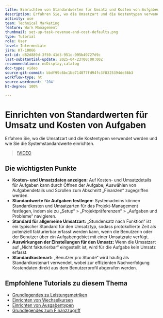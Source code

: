```yaml
---
title: Einrichten von Standardwerten für Umsatz und Kosten von Aufgaben
description: Erfahren Sie, wo die Umsatzart und die Kostentypen verwendet werden und wie Sie die Systemstandardwerte einrichten.
activity: use
team: Technical Marketing
feature: Work Management
thumbnail: set-up-task-revenue-and-cost-defaults.png
type: Tutorial
role: User
level: Intermediate
jira: KT-10066
exl-id: d82d889d-3f50-41d3-951c-995b49727d9c
last-substantial-update: 2025-04-23T00:00:00Z
recommendations: noDisplay,catalog
doc-type: video
source-git-commit: bbdf99c6bc1be714077fd94fc3f8325394de36b3
workflow-type: ht
source-wordcount: '204'
ht-degree: 100%

---
```



# Einrichten von Standardwerten für Umsatz und Kosten von Aufgaben

Erfahren Sie, wo die Umsatzart und die Kostentypen verwendet werden und wie Sie die Systemstandardwerte einrichten.

>[!VIDEO](https://video.tv.adobe.com/v/3457685/?quality=12&learn=on&enablevpops=1)

## Die wichtigsten Punkte

* **Kosten- und Umsatzdaten anzeigen:** Auf Kosten- und Umsatzdetails für Aufgaben kann durch Öffnen der Aufgabe, Auswählen von Aufgabendetails und Scrollen zum Abschnitt „Finanzen“ zugegriffen werden.
* **Standardwerte für Aufgaben festlegen:** Systemadmins können Standardkosten und Umsatzarten für das Projekt-Management festlegen, indem sie zu „Setup“ > „Projektpräferenzen“ > „Aufgaben und Probleme“ navigieren.
* **Standard für allgemeine Umsatzart:** „Stundensatz nach Funktion“ ist ein typischer Standard für den Umsatztyp, sodass protokollierte Zeit als potenziell fakturierbar erfasst werden kann, wenn die Benutzerin oder der Benutzer über ein Aufgabengebiet mit einer Umsatzrate verfügt.
* **Auswirkungen der Einstellungen für den Umsatz:** Wenn die Umsatzart auf „Nicht fakturierbar“ eingestellt ist, wird für die Aufgabe kein Umsatz erfasst.
* **Standardkostenart:** „Benutzer pro Stunde“ wird häufig als Standardkostenart verwendet, wobei zur effizienten Nachverfolgung Kostendaten direkt aus dem Benutzerprofil abgerufen werden.


## Empfohlene Tutorials zu diesem Thema

* [Grundlegendes zu Leistungsmetriken](/help/manage-work/project-finances/understand-performance-metrics.md)
* [Einrichten von Wechselkursen](/help/manage-work/project-finances/set-up-exchange-rates.md)
* [Einrichten von Ausgabentypen](/help/manage-work/project-finances/set-up-expense-types.md)
* [Grundlegendes zum Finanzzugriff](/help/manage-work/project-finances/understand-financial-access.md)

